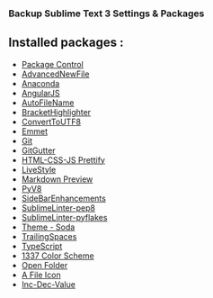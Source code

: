 ### Backup Sublime Text 3 Settings &amp; Packages

## Installed packages :
* [Package Control]()
* [AdvancedNewFile]()
* [Anaconda]()
* [AngularJS]()
* [AutoFileName]()
* [BracketHighlighter]()
* [ConvertToUTF8]()
* [Emmet]()
* [Git]()
* [GitGutter]()
* [HTML-CSS-JS Prettify]()
* [LiveStyle]()
* [Markdown Preview]()
* [PyV8]()
* [SideBarEnhancements]()
* [SublimeLinter-pep8]()
* [SublimeLinter-pyflakes]()
* [Theme - Soda]()
* [TrailingSpaces]()
* [TypeScript]()
* [1337 Color Scheme]()
* [Open Folder]()
* [A File Icon]()
* [Inc-Dec-Value](https://packagecontrol.io/packages/Inc-Dec-Value)

